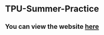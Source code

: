 # TPU-Summer-Practice
## You can view the website [here](https://manyfaces-coder.github.io/TPU-Summer-Practice/)
